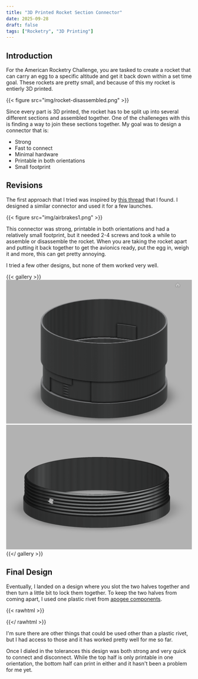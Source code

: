 ```yaml
---
title: "3D Printed Rocket Section Connector"
date: 2025-09-28
draft: false
tags: ["Rocketry", "3D Printing"]
---
```


## Introduction

For the American Rocketry Challenge, you are tasked to create a rocket that can carry an egg to a specific altitude and get it back down within a set time goal. These rockets are pretty small, and because of this my rocket is entierly 3D printed.

{{< figure src="img/rocket-disassembled.png" >}}

Since every part is 3D printed, the rocket has to be split up into several different sections and assembled together. One of the challeneges with this is finding a way to join these sections together. My goal was to design a connector that is:
- Strong
- Fast to connect
- Minimal hardware
- Printable in both orientations
- Small footprint

## Revisions

The first approach that I tried was inspired by [this thread](https://www.rocketryforum.com/threads/3d-printed-modular-rocket.179657/) that I found. I designed a similar connector and used it for a few launches.

{{< figure src="img/airbrakes1.png" >}}

This connector was strong, printable in both orientations and had a relatively small footprint, but it needed 2-4 screws and took a while to assemble or disassemble the rocket. When you are taking the rocket apart and putting it back together to get the avionics ready, put the egg in, weigh it and more, this can get pretty annoying.

I tried a few other designs, but none of them worked very well.

{{< gallery >}}
    <img src="media/SectionConnectorDesign1.png" class="grid-w50">
    <img src="media/SectionConnectorDesign2.png" class="grid-w50">
{{</ gallery >}}

## Final Design

Eventually, I landed on a design where you slot the two halves together and then turn a little bit to lock them together. To keep the two halves from coming apart, I used one plastic rivet from [apogee components](https://www.apogeerockets.com/Building_Supplies/Misc_Hardware/Removable_Plastic_Rivets). 

{{< rawhtml >}}
<script type="module" src="https://ajax.googleapis.com/ajax/libs/model-viewer/4.0.0/model-viewer.min.js"></script>

<style>
    model-viewer {
        width: 100%;
        height: 500px;
    }
</style>

<model-viewer alt="Rocket Section Connector" src="media/SectionConnector.gltf" poster="" shadow-intensity="10" camera-controls touch-action="pan-y"></model-viewer>
{{</ rawhtml >}}

I'm sure there are other things that could be used other than a plastic rivet, but I had access to those and it has worked pretty well for me so far.

Once I dialed in the tolerances this design was both strong and very quick to connect and disconnect. While the top half is only printable in one orientation, the bottom half can print in either and it hasn't been a problem for me yet.